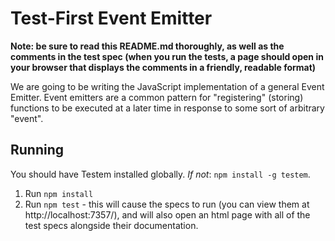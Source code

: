 # Test-First Event Emitter

**Note: be sure to read this README.md thoroughly, as well as the comments in the test spec (when you run the tests, a page should open in your browser that displays the comments in a friendly, readable format)**

We are going to be writing the JavaScript implementation of a general Event Emitter. Event emitters are a common pattern for "registering" (storing) functions to be executed at a later time in response to some sort of arbitrary "event".

## Running

You should have Testem installed globally. *If not*: `npm install -g testem`.

1. Run `npm install`
2. Run `npm test` - this will cause the specs to run (you can view them at http://localhost:7357/), and will also open an html page with all of the test specs alongside their documentation.
